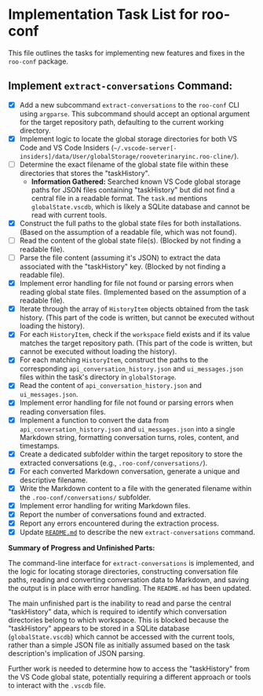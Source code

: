 # Implementation Task List for roo-conf

This file outlines the tasks for implementing new features and fixes in the `roo-conf` package.

## Implement `extract-conversations` Command:

- [x] Add a new subcommand `extract-conversations` to the `roo-conf` CLI using `argparse`. This subcommand should accept an optional argument for the target repository path, defaulting to the current working directory.
- [x] Implement logic to locate the global storage directories for both VS Code and VS Code Insiders (`~/.vscode-server[-insiders]/data/User/globalStorage/rooveterinaryinc.roo-cline/`).
- [ ] Determine the exact filename of the global state file within these directories that stores the "taskHistory".
    - **Information Gathered:** Searched known VS Code global storage paths for JSON files containing "taskHistory" but did not find a central file in a readable format. The `task.md` mentions `globalState.vscdb`, which is likely a SQLite database and cannot be read with current tools.
- [x] Construct the full paths to the global state files for both installations. (Based on the assumption of a readable file, which was not found).
- [ ] Read the content of the global state file(s). (Blocked by not finding a readable file).
- [ ] Parse the file content (assuming it's JSON) to extract the data associated with the "taskHistory" key. (Blocked by not finding a readable file).
- [x] Implement error handling for file not found or parsing errors when reading global state files. (Implemented based on the assumption of a readable file).
- [x] Iterate through the array of `HistoryItem` objects obtained from the task history. (This part of the code is written, but cannot be executed without loading the history).
- [x] For each `HistoryItem`, check if the `workspace` field exists and if its value matches the target repository path. (This part of the code is written, but cannot be executed without loading the history).
- [x] For each matching `HistoryItem`, construct the paths to the corresponding `api_conversation_history.json` and `ui_messages.json` files within the task's directory in `globalStorage`.
- [x] Read the content of `api_conversation_history.json` and `ui_messages.json`.
- [x] Implement error handling for file not found or parsing errors when reading conversation files.
- [x] Implement a function to convert the data from `api_conversation_history.json` and `ui_messages.json` into a single Markdown string, formatting conversation turns, roles, content, and timestamps.
- [x] Create a dedicated subfolder within the target repository to store the extracted conversations (e.g., `.roo-conf/conversations/`).
- [x] For each converted Markdown conversation, generate a unique and descriptive filename.
- [x] Write the Markdown content to a file with the generated filename within the `.roo-conf/conversations/` subfolder.
- [x] Implement error handling for writing Markdown files.
- [x] Report the number of conversations found and extracted.
- [x] Report any errors encountered during the extraction process.
- [x] Update [`README.md`](README.md) to describe the new `extract-conversations` command.

**Summary of Progress and Unfinished Parts:**

The command-line interface for `extract-conversations` is implemented, and the logic for locating storage directories, constructing conversation file paths, reading and converting conversation data to Markdown, and saving the output is in place with error handling. The `README.md` has been updated.

The main unfinished part is the inability to read and parse the central "taskHistory" data, which is required to identify which conversation directories belong to which workspace. This is blocked because the "taskHistory" appears to be stored in a SQLite database (`globalState.vscdb`) which cannot be accessed with the current tools, rather than a simple JSON file as initially assumed based on the task description's implication of JSON parsing.

Further work is needed to determine how to access the "taskHistory" from the VS Code global state, potentially requiring a different approach or tools to interact with the `.vscdb` file.
